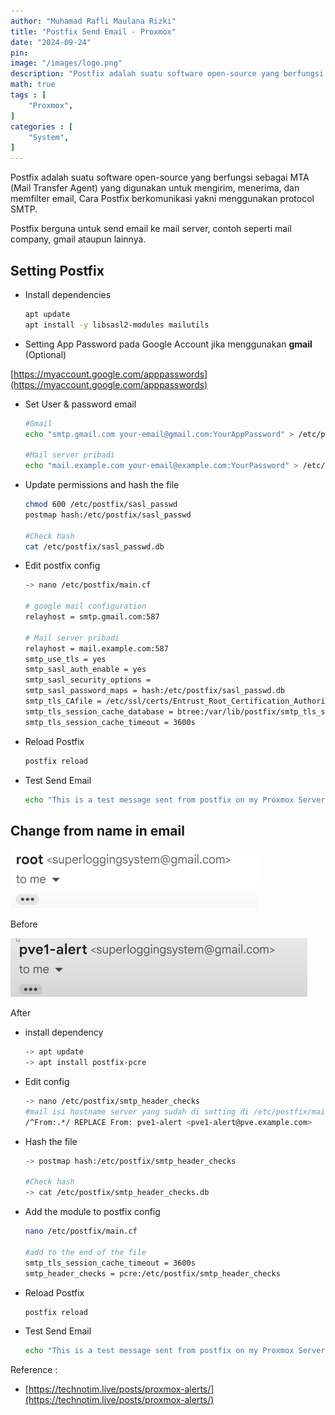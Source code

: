 ```yaml
---
author: "Muhamad Rafli Maulana Rizki"
title: "Postfix Send Email - Proxmox"
date: "2024-09-24"
pin: 
image: "/images/logo.png"
description: "Postfix adalah suatu software open-source yang berfungsi sebagai MTA (Mail Transfer Agent) yang digunakan untuk mengirim, menerima, dan memfilter email, Cara Postfix berkomunikasi yakni menggunakan protocol SMTP."
math: true
tags : [
    "Proxmox",
]
categories : [
    "System",
]
---
```


Postfix adalah suatu software open-source yang berfungsi sebagai MTA (Mail Transfer Agent) yang digunakan untuk mengirim, menerima, dan memfilter email, Cara Postfix berkomunikasi yakni menggunakan protocol SMTP.

Postfix berguna untuk send email ke mail server, contoh seperti mail company, gmail ataupun lainnya. 

## Setting Postfix

- Install dependencies
    
    ```bash
    apt update
    apt install -y libsasl2-modules mailutils
    ```
    
- Setting App Password pada Google Account jika menggunakan **gmail** (Optional)

[https://myaccount.google.com/apppasswords](https://myaccount.google.com/apppasswords)

- Set User & password email
    
    ```bash
    #Gmail
    echo "smtp.gmail.com your-email@gmail.com:YourAppPassword" > /etc/postfix/sasl_passwd
    
    #Mail server pribadi
    echo "mail.example.com your-email@example.com:YourPassword" > /etc/postfix/sasl_passwd
    ```
    
- Update permissions and hash the file
    
    ```bash
    chmod 600 /etc/postfix/sasl_passwd
    postmap hash:/etc/postfix/sasl_passwd
    
    #Check hash
    cat /etc/postfix/sasl_passwd.db
    ```
    
- Edit postfix config
    
    ```bash
    -> nano /etc/postfix/main.cf
    
    # google mail configuration
    relayhost = smtp.gmail.com:587
    
    # Mail server pribadi
    relayhost = mail.example.com:587
    smtp_use_tls = yes
    smtp_sasl_auth_enable = yes
    smtp_sasl_security_options =
    smtp_sasl_password_maps = hash:/etc/postfix/sasl_passwd.db
    smtp_tls_CAfile = /etc/ssl/certs/Entrust_Root_Certification_Authority.pem
    smtp_tls_session_cache_database = btree:/var/lib/postfix/smtp_tls_session_cache
    smtp_tls_session_cache_timeout = 3600s
    ```
    
- Reload Postfix
    
    ```bash
    postfix reload
    ```
    
- Test Send Email
    
    ```bash
    echo "This is a test message sent from postfix on my Proxmox Server" | mail -s "Test Email from Proxmox" user@gmail.com
    ```
    

## Change from name in email

![Before](./images/image1.png)

Before

![After](./images/image2.png)

After

- install dependency
    
    ```bash
    -> apt update
    -> apt install postfix-pcre
    ```
    
- Edit config
    
    ```bash
    -> nano /etc/postfix/smtp_header_checks
    #mail isi hostname server yang sudah di setting di /etc/postfix/main.cf
    /^From:.*/ REPLACE From: pve1-alert <pve1-alert@pve.example.com>
    ```
    
- Hash the file
    
    ```bash
    -> postmap hash:/etc/postfix/smtp_header_checks
    
    #Check hash
    -> cat /etc/postfix/smtp_header_checks.db
    ```
    
- Add the module to postfix config
    
    ```bash
    nano /etc/postfix/main.cf
    
    #add to the end of the file
    smtp_tls_session_cache_timeout = 3600s
    smtp_header_checks = pcre:/etc/postfix/smtp_header_checks
    ```
    
- Reload Postfix
    
    ```bash
    postfix reload
    ```
    
- Test Send Email
    
    ```bash
    echo "This is a test message sent from postfix on my Proxmox Server" | mail -s "Test Email from Proxmox" user@gmail.com
    ```
    

Reference : 

- [https://technotim.live/posts/proxmox-alerts/](https://technotim.live/posts/proxmox-alerts/)